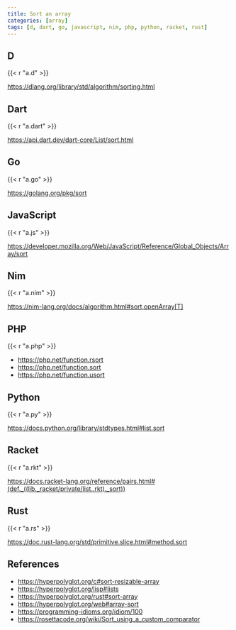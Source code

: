 ```yaml
---
title: Sort an array
categories: [array]
tags: [d, dart, go, javascript, nim, php, python, racket, rust]
---
```


## D

{{< r "a.d" >}}

<https://dlang.org/library/std/algorithm/sorting.html>

## Dart

{{< r "a.dart" >}}

<https://api.dart.dev/dart-core/List/sort.html>

## Go

{{< r "a.go" >}}

<https://golang.org/pkg/sort>

## JavaScript

{{< r "a.js" >}}

<https://developer.mozilla.org/Web/JavaScript/Reference/Global_Objects/Array/sort>

## Nim

{{< r "a.nim" >}}

<https://nim-lang.org/docs/algorithm.html#sort,openArray[T]>

## PHP

{{< r "a.php" >}}

- <https://php.net/function.rsort>
- <https://php.net/function.sort>
- <https://php.net/function.usort>

## Python

{{< r "a.py" >}}

<https://docs.python.org/library/stdtypes.html#list.sort>

## Racket

{{< r "a.rkt" >}}

<https://docs.racket-lang.org/reference/pairs.html#(def._((lib._racket/private/list..rkt)._sort))>

## Rust

{{< r "a.rs" >}}

<https://doc.rust-lang.org/std/primitive.slice.html#method.sort>

## References

- <https://hyperpolyglot.org/c#sort-resizable-array>
- <https://hyperpolyglot.org/lisp#lists>
- <https://hyperpolyglot.org/rust#sort-array>
- <https://hyperpolyglot.org/web#array-sort>
- <https://programming-idioms.org/idiom/100>
- <https://rosettacode.org/wiki/Sort_using_a_custom_comparator>
